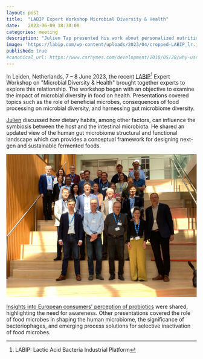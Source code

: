 ```yaml
---
layout: post
title:  "LABIP Expert Workshop Microbial Diversity & Health"
date:   2023-06-09 18:30:00
categories: meeting
description: "Julien Tap presented his work about personalized nutrition and feremented food effect on gut microbiome"
image: 'https://labip.com/wp-content/uploads/2023/04/cropped-LABIP_lr.jpg'
published: true
#canonical_url: https://www.csrhymes.com/development/2018/05/28/why-use-a-static-site-generator.html
---
```


In Leiden, Netherlands, 7 – 8 June 2023, the recent [LABIP](https://labip.com/)[^1] Expert Workshop on "Microbial Diversity & Health" brought together experts to explore this relationship. The workshop began with an objective to examine the impact of microbial diversity in food on health. Presentations covered topics such as the role of beneficial microbes, consequences of food processing on microbial diversity, and harnessing gut microbiome diversity.

[Julien](https://fme.micalis.fr/team/julien-tap/) discussed how dietary habits, among other factors, can influence the symbiosis between the host and the intestinal microbiota. He shared an updated view of the human gut microbiome structural and functional landscape which can provides a conceptual framework for designing next-gen and sustainable fermented foods.

![](/img/labip_2023.jpg)

[Insights into European consumers' perception of probiotics](https://www.ipaeurope.org/press-release-probiotics-in-europe-country-results-of-the-consumer-survey-2/) were shared, highlighting the need for awareness. Other presentations covered the role of food microbes in shaping the human microbiome, the significance of bacteriophages, and emerging process solutions for selective inactivation of food microbes.

[^1]: LABIP: Lactic Acid Bacteria Industrial Platform
